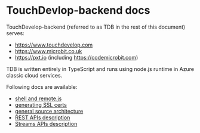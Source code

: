 # TouchDevlop-backend docs

TouchDevelop-backend (referred to as TDB in the rest of this document)
serves:
* https://www.touchdevelop.com
* https://www.microbit.co.uk
* https://pxt.io (including https://codemicrobit.com)

TDB is written entirely in TypeScript and runs using node.js runtime in Azure
classic cloud services.

Following docs are available:

* [shell and remote.js](deployment.md)
* [generating SSL certs](ssl.md)
* [general source architecture](map.md)
* [REST APIs description](REST-APIs.md)
* [Streams APIs description](streams.md)


